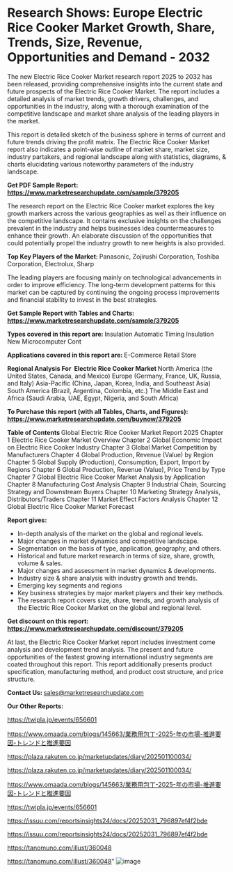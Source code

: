 # Research Shows: Europe Electric Rice Cooker Market Growth, Share, Trends, Size, Revenue, Opportunities and Demand - 2032

The new Electric Rice Cooker Market research report 2025 to 2032 has been released, providing comprehensive insights into the current state and future prospects of the Electric Rice Cooker Market. The report includes a detailed analysis of market trends, growth drivers, challenges, and opportunities in the industry, along with a thorough examination of the competitive landscape and market share analysis of the leading players in the market.

This report is detailed sketch of the business sphere in terms of current and future trends driving the profit matrix. The Electric Rice Cooker Market report also indicates a point-wise outline of market share, market size, industry partakers, and regional landscape along with statistics, diagrams, &amp; charts elucidating various noteworthy parameters of the industry landscape.

<strong><b>Get PDF Sample Report: <a href=https://www.marketresearchupdate.com/sample/379205>https://www.marketresearchupdate.com/sample/379205</a></b></strong>

The research report on the Electric Rice Cooker market explores the key growth markers across the various geographies as well as their influence on the competitive landscape. It contains exclusive insights on the challenges prevalent in the industry and helps businesses idea countermeasures to enhance their growth. An elaborate discussion of the opportunities that could potentially propel the industry growth to new heights is also provided.

<strong><b>Top Key Players of the Market:
</b></strong>Panasonic, Zojirushi Corporation, Toshiba Corporation, Electrolux, Sharp<strong><b>
</b></strong>

The leading players are focusing mainly on technological advancements in order to improve efficiency. The long-term development patterns for this market can be captured by continuing the ongoing process improvements and financial stability to invest in the best strategies.

<strong><b>Get Sample Report with Tables and Charts: <a href=https://www.marketresearchupdate.com/sample/379205>https://www.marketresearchupdate.com/sample/379205</a></b></strong>

<strong><b>Types covered in this report are:
</b></strong>Insulation Automatic
Timing Insulation
New Microcomputer Cont<strong><b>
</b></strong>

<strong><b>Applications covered in this report are:
</b></strong>E-Commerce
Retail Store<strong><b>
</b></strong>

<strong><b>Regional Analysis For  Electric Rice Cooker Market</b></strong><strong><b>
</b></strong>North America (the United States, Canada, and Mexico)
Europe (Germany, France, UK, Russia, and Italy)
Asia-Pacific (China, Japan, Korea, India, and Southeast Asia)
South America (Brazil, Argentina, Colombia, etc.)
The Middle East and Africa (Saudi Arabia, UAE, Egypt, Nigeria, and South Africa)

<strong><b>To Purchase this report (with all Tables, Charts, and Figures): <a href=https://www.marketresearchupdate.com/buynow/379205>https://www.marketresearchupdate.com/buynow/379205</a></b></strong>

<strong><b>Table of Contents</b></strong><strong><b>
</b></strong>Global Electric Rice Cooker Market Report 2025
Chapter 1 Electric Rice Cooker Market Overview
Chapter 2 Global Economic Impact on Electric Rice Cooker Industry
Chapter 3 Global Market Competition by Manufacturers
Chapter 4 Global Production, Revenue (Value) by Region
Chapter 5 Global Supply (Production), Consumption, Export, Import by Regions
Chapter 6 Global Production, Revenue (Value), Price Trend by Type
Chapter 7 Global Electric Rice Cooker Market Analysis by Application
Chapter 8 Manufacturing Cost Analysis
Chapter 9 Industrial Chain, Sourcing Strategy and Downstream Buyers
Chapter 10 Marketing Strategy Analysis, Distributors/Traders
Chapter 11 Market Effect Factors Analysis
Chapter 12 Global Electric Rice Cooker Market Forecast

<strong><b>Report gives:</b></strong>

- In-depth analysis of the market on the global and regional levels.
- Major changes in market dynamics and competitive landscape.
- Segmentation on the basis of type, application, geography, and others.
- Historical and future market research in terms of size, share, growth, volume &amp; sales.
- Major changes and assessment in market dynamics &amp; developments.
- Industry size &amp; share analysis with industry growth and trends.
- Emerging key segments and regions
- Key business strategies by major market players and their key methods.
- The research report covers size, share, trends, and growth analysis of the Electric Rice Cooker Market on the global and regional level.

<strong><b>Get discount on this report: <a href=https://www.marketresearchupdate.com/discount/379205>https://www.marketresearchupdate.com/discount/379205</a></b></strong>

At last, the Electric Rice Cooker Market report includes investment come analysis and development trend analysis. The present and future opportunities of the fastest growing international industry segments are coated throughout this report. This report additionally presents product specification, manufacturing method, and product cost structure, and price structure.

<strong><b>Contact Us:
</b></strong>sales@marketresearchupdate.com

<strong>Our Other Reports:</strong>

<a href=https://twipla.jp/events/656601>https://twipla.jp/events/656601</a>

<a href=https://www.omaada.com/blogs/145663/業務用包丁-2025-年の市場-推進要因-トレンドと推進要因>https://www.omaada.com/blogs/145663/業務用包丁-2025-年の市場-推進要因-トレンドと推進要因</a>

<a href=https://plaza.rakuten.co.jp/marketupdates/diary/202501100034/>https://plaza.rakuten.co.jp/marketupdates/diary/202501100034/</a>

<a href=https://plaza.rakuten.co.jp/marketupdates/diary/202501100034/>https://plaza.rakuten.co.jp/marketupdates/diary/202501100034/</a>

<a href=https://www.omaada.com/blogs/145663/業務用包丁-2025-年の市場-推進要因-トレンドと推進要因>https://www.omaada.com/blogs/145663/業務用包丁-2025-年の市場-推進要因-トレンドと推進要因</a>

<a href=https://twipla.jp/events/656601>https://twipla.jp/events/656601</a>

<a href=https://issuu.com/reportsinsights24/docs/20252031_796897ef4f2bde>https://issuu.com/reportsinsights24/docs/20252031_796897ef4f2bde</a>

<a href=https://issuu.com/reportsinsights24/docs/20252031_796897ef4f2bde>https://issuu.com/reportsinsights24/docs/20252031_796897ef4f2bde</a>

<a href=https://tanomuno.com/illust/360048>https://tanomuno.com/illust/360048</a>

<a href=https://tanomuno.com/illust/360048>https://tanomuno.com/illust/360048</a>"
![image](https://github.com/user-attachments/assets/d3608fa1-c764-4e49-b64d-cf1eedc9f8aa)
